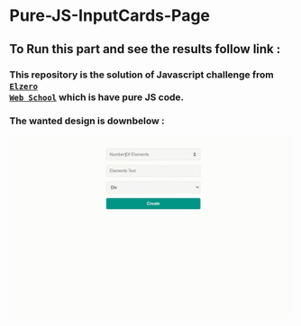 # Pure-JS-InputCards-Page

## To Run this part and see the results follow link : <br /><code></code>

### This repository is the solution of Javascript challenge from <a href="https://elzero.org/javascript-bootcamp-assignments-lesson-from-086-to-093/"><code>Elzero Web School</code></a> which is have pure JS code.

### The wanted design is downbelow : 
![Design preview for the First task](./create-elements.gif)
